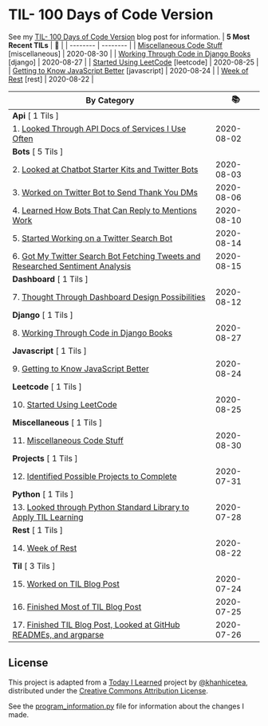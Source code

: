 # TIL- 100 Days of Code Version

See my [TIL- 100 Days of Code Version](https://github.com/KatherineMichel/portfolio/blob/master/regular-blog-posts/til-100-days-of-code-version.md) blog post for information.
| **5 Most Recent TILs** | :tada: |
| -------- | -------- |
| [Miscellaneous Code Stuff](miscellaneous/miscellaneous-code-stuff.md) [miscellaneous] | 2020-08-30 |
| [Working Through Code in Django Books](django/working-through-code-in-django-books.md) [django] | 2020-08-27 |
| [Started Using LeetCode](leetcode/started-using-leetcode.md) [leetcode] | 2020-08-25 |
| [Getting to Know JavaScript Better](javascript/getting-to-know-javascript-better.md) [javascript] | 2020-08-24 |
| [Week of Rest](rest/week-of-rest.md) [rest] | 2020-08-22 |

| **By Category** | :books: |
| -------- | -------- |
| **Api** [ 1 Tils ] | |
| 1. [Looked Through API Docs of Services I Use Often](api/looking-through-api-docs-of-services-i-use-often.md) | 2020-08-02 |
| **Bots** [ 5 Tils ] | |
| 2. [Looked at Chatbot Starter Kits and Twitter Bots](bots/looked-at-chatbot-starter-kits-and-twitter-bots.md) | 2020-08-03 |
| 3. [Worked on Twitter Bot to Send Thank You DMs](bots/worked-on-a-twitter-bot-to-send-thank-you-dms.md) | 2020-08-06 |
| 4. [Learned How Bots That Can Reply to Mentions Work](bots/learned-how-bots-that-can-reply-to-mentions-work.md) | 2020-08-10 |
| 5. [Started Working on a Twitter Search Bot](bots/started-working-on-a-tweet-search-bot.md) | 2020-08-14 |
| 6. [Got My Twitter Search Bot Fetching Tweets and Researched Sentiment Analysis](bots/got-my-twitter-search-bot-fetching-tweets-and-researched-sentiment-analysis.md) | 2020-08-15 |
| **Dashboard** [ 1 Tils ] | |
| 7. [Thought Through Dashboard Design Possibilities](dashboard/thought-through-dashboard-design-possibilities.md) | 2020-08-12 |
| **Django** [ 1 Tils ] | |
| 8. [Working Through Code in Django Books](django/working-through-code-in-django-books.md) | 2020-08-27 |
| **Javascript** [ 1 Tils ] | |
| 9. [Getting to Know JavaScript Better](javascript/getting-to-know-javascript-better.md) | 2020-08-24 |
| **Leetcode** [ 1 Tils ] | |
| 10. [Started Using LeetCode](leetcode/started-using-leetcode.md) | 2020-08-25 |
| **Miscellaneous** [ 1 Tils ] | |
| 11. [Miscellaneous Code Stuff](miscellaneous/miscellaneous-code-stuff.md) | 2020-08-30 |
| **Projects** [ 1 Tils ] | |
| 12. [Identified Possible Projects to Complete](projects/identified-possible-projects-to-complete.md) | 2020-07-31 |
| **Python** [ 1 Tils ] | |
| 13. [Looked through Python Standard Library to Apply TIL Learning](python/looked-through-python-standard-library-to-apply-til-learning.md) | 2020-07-28 |
| **Rest** [ 1 Tils ] | |
| 14. [Week of Rest](rest/week-of-rest.md) | 2020-08-22 |
| **Til** [ 3 Tils ] | |
| 15. [Worked on TIL Blog Post](til/worked-on-til-blog-post.md) | 2020-07-24 |
| 16. [Finished Most of TIL Blog Post](til/finished-most-of-til-blog-post.md) | 2020-07-25 |
| 17. [Finished TIL Blog Post, Looked at GitHub READMEs, and argparse](til/finished-til-blog-post-looked-at-github-readmes-and-argparse.md) | 2020-07-26 |


## License

This project is adapted from a [Today I Learned](https://github.com/khanhicetea/today-i-learned/) project by [@khanhicetea](https://github.com/khanhicetea), distributed under the [Creative Commons Attribution License](http://creativecommons.org/licenses/by/3.0/). 

See the [program_information.py](program_information.py) file for information about the changes I made.
